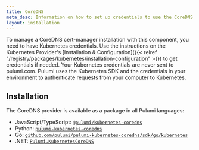 ```yaml
---
title: CoreDNS
meta_desc: Information on how to set up credentials to use the CoreDNS component.
layout: installation
---
```


To manage a CoreDNS cert-manager installation with this component, you need to have Kubernetes credentials. Use the instructions on the Kubernetes Provider's [Installation & Configuration]({{< relref "/registry/packages/kubernetes/installation-configuration" >}}) to get credentials if needed. Your Kubernetes credentials are never sent to pulumi.com. Pulumi uses the Kubernetes SDK and the credentials in your environment to authenticate requests from your computer to Kubernetes.

## Installation

The CoreDNS provider is available as a package in all Pulumi languages:

* JavaScript/TypeScript: [`@pulumi/kubernetes-coredns`](https://www.npmjs.com/package/@pulumi/kubernetes-coredns)
* Python: [`pulumi-kubernetes-coredns`](https://pypi.org/project/pulumi-kubernetes-coredns/)
* Go: [`github.com/pulumi/pulumi-kubernetes-coredns/sdk/go/kubernetes`](https://github.com/pulumi/pulumi-kubernetes-coredns)
* .NET: [`Pulumi.KubernetesCoreDNS`](https://www.nuget.org/packages/Pulumi.KubernetesCoreDNS)
